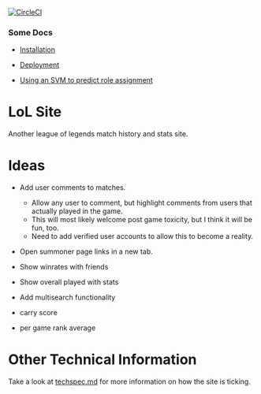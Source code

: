 
[![CircleCI](https://circleci.com/gh/brianjp93/lolsite.svg?style=svg&circle-token=3e958dc79cdd1106457fbc9f5f4015662c447e95)](https://circleci.com/gh/brianjp93/lolsite)

### Some Docs
* [Installation](/docs/installation.md)
* [Deployment](/docs/deployment.md)

* [Using an SVM to predict role assignment](/docs/svm.md)


# LoL Site

Another league of legends match history and stats site.

# Ideas

* Add user comments to matches.
    * Allow any user to comment, but highlight comments from
    users that actually played in the game.
    * This will most likely welcome post game toxicity, but I think it will be fun, too.
    * Need to add verified user accounts to allow this to become a reality.

* Open summoner page links in a new tab.
* Show winrates with friends
* Show overall played with stats

* Add multisearch functionality
* carry score
* per game rank average


# Other Technical Information

Take a look at [techspec.md](techspec.md) for more information on how the site is ticking.
